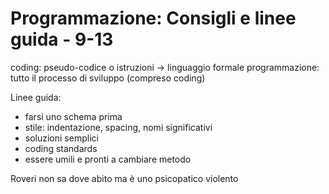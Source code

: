 # Programmazione: Consigli e linee guida - 9-13

coding: pseudo-codice o istruzioni -> linguaggio formale
programmazione: tutto il processo di sviluppo (compreso coding)

Linee guida:
-	farsi uno schema prima
-	stile: indentazione, spacing, nomi significativi
-	soluzioni semplici
-	coding standards
-	essere umili e pronti a cambiare metodo

Roveri non sa dove abito ma è uno psicopatico violento
